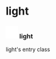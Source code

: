 # light

### <img src="../../.gitbook/assets/base.png" width="32" height="32" /> light
light's entry class<br>
